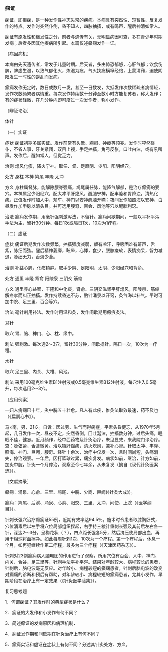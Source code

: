 ### 痫证

痫证，即癫痫，是一种发作性神志失常的疾病。本病具有突然性、短暂性、反复发作的特点。发作时突然仆倒，昏不知人，四肢抽搐，或有鸣声，醒后神清如常人。

痫证有原发性和继发性之分，前者与遗传有关，无明显病因可查，多在青少年时期发病；后者多因其他疾病所引起。本篇仅述癫痫发作一证。

〔病因病机〕

本病由先天遗传者，常发于儿童时期。后天者，多由惊恐郁怒，心肝气郁；饮食伤脾，脾虚生湿，以致气郁化火，炼湿为痰，气火挟痰横窜经络，上蒙清窍，迫使阴阳发生一时性的逆乱而发病。

癫痫发作无定时，数日或数月一发，甚至一日数发，大抵发作次数稀疏者病情轻，发作次数频繁者病情重。每次发作持续数十分钟至数小时方能复苏者，称大发作；有的症状轻微，在几分钟内即可度过一次发作者，称小发作。

〔辨证论治〕

体针

（一）实证

症状  痫证初期多属实证。发作前常有头晕、胸闷、神疲等预兆。发作时猝然昏仆，不省人事，牙关紧闭，双目上视，手足抽搐，角弓反张，口吐白沫，或有吼叫声。发作后，醒如常人，但觉乏力。

治则  熄风化痰，降火宁神。取任、督、足厥阴、少阳、阳明经穴。

处方  身柱  本神  鸠尾  丰隆  太冲

方义  身柱属督脉，能解除腰脊强痛，鸠尾属任脉，能降气解郁，是治疗癫痫的要穴。本神属足少阳经穴，配太冲平肝熄风，醒脑宁神，配丰隆和胃降浊，清热化痰。正值发作时加人中、颊车、神门以安神醒脑开噤；夜间发作加照海以安神，白昼发作加申脉以清头目。并可选用腰奇、百会、风池等穴以醒脑利窍。

治法  癫痫发作期，用毫针强刺激泻法，不留针。癫痫间歇期间，一般以平补平泻手法为主，留针30分钟。每日1次或隔日1次，10次为1疗程。

（二）虚证

症状  痫证后期发作次数频繁，抽搐强度减弱，额有冷汗，呼吸困难有鼾声，舌紫，脉细而弦。醒后精神萎靡，眩晕，心悸，食少，腰膝痠软，表情痴呆，智力减退，脉细无力，舌淡少苔。

治则  补益心脾，化痰镇静。取手少阴、足阳明、太阴、少阳经穴和背俞。

处方  通里  丰隆  肾俞  阳陵泉  三阴交  筋缩

方义  通里养心益智，丰隆和中化痰，肾俞、三阴交滋肾平肝熄风，阳陵泉、筋缩解痉挛而纠正抽搐。发作持续昏迷不苏，酌针涌泉以开窍，灸气海以补气。平时可加中脘、足三里、百会等穴。

治法  毫针剌用补法。发作时用温和灸，发作间歇期用瘢痕灸法。

耳针

取穴  胃、脑、神门、心、枕、缘中。

刺法  强刺激。每次选2～3穴，留针30分钟，间歇捻针。隔日一次，10次为一疗程。

水针

取穴  足三里、内关、大椎、风池。

刺法  采用100毫克维生素B1注射液或0.5毫克维生素B12注射液，每穴注入0.5毫升，每次选用2～3穴。

〔应用例案〕

一妇人病痫已十年，灸中脘五十壮愈。凡人有此疾，惟灸法取效最速，药不及也（《扁鹊心书》）。

马×南，男，21岁。自诉：因过劳、生气而得痫症，平素头昏健忘，从1970年5月起，几日发作一次，昼夜不定，突然昏倒，囗吐涎沫，抽搐数分钟，过后头痛，睡眠不佳，健忘。近月频作，经中西药物及针灸治疗，未见显效，来我院门诊治疗。查：脉弦紧，舌苔微黄。治以镇肝豁痰，清火熄风，兼补心肾。针取太冲、丰隆、照海、神门、巨阙，腰奇。经针十余次，治疗中仅发一次，且时间尚短，头痛消失，停治观察。一年后，因打篮球过累，痫疾复发。病状如前，继治，针方如前，加灸中脘，针灸一个月停治，观察至今七年余，从未复发（摘自《现代针灸医案选》）。

〔文献摘录〕

癫痫：涌泉、心俞、三里、鸠尾、中脘、少商、巨阙(《针灸大成》)。

癫痫：鸠尾、后溪、涌泉、心俞、阳交、三里、太冲、间使、上脘（《医学纲目》）。

针刺长强穴治疗癫痫证55例，近期有效率达94.5％。施术时令患者取膝胸卧式，穴位消毒后以左手将穴位局部组织捏起，右手持三棱针重刺长强及其前后左右各一针，深达2～3分，呈梅花状（？），四点距长强各5分，然后挤压使局部出血，再用干棉球将血擦净。如此每周针刺1次，10次为一个疗程。第一个疗程后，休息一个月，如再犯继续作第二疗程，最多为三个疗程（《天津医药杂志》）。

针刺对23例癫痫病人脑电图的作用进行了观察，所用穴位有百会、人中、神门、内关、合谷、足三里等，针刺手法平补平泻。结果对年龄较大、病程较长的患者，针刺后，脑电波毫无反应。对年龄小、病程较短的癫痫患者，针刺后脑电波的改变对癫痫的诊断和预后有帮助，对年龄较小、病程较短的癫痫患者，尤其小发作，早期阶段在治疗上有一定效果（《针灸医学验集》）。

复习思考题

1．何谓痫证？其发作时的典型症状是什么？

2．痫证的大发作和小发作有何不同？

3．简述癫证的发病原因和病理机制．

4．痫证发作期和间歇期在针灸治疗上有何不同？

5．癫痫实证和虚证在症状上有何不同？分述其针灸处方、方义。

 
